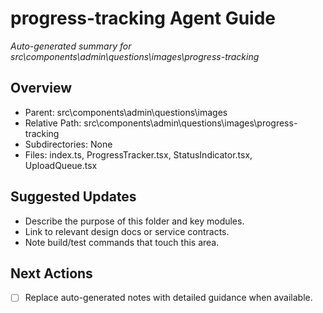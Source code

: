 ﻿# progress-tracking Agent Guide
*Auto-generated summary for src\components\admin\questions\images\progress-tracking*

## Overview
- Parent: src\components\admin\questions\images
- Relative Path: src\components\admin\questions\images\progress-tracking
- Subdirectories: None
- Files: index.ts, ProgressTracker.tsx, StatusIndicator.tsx, UploadQueue.tsx

## Suggested Updates
- Describe the purpose of this folder and key modules.
- Link to relevant design docs or service contracts.
- Note build/test commands that touch this area.

## Next Actions
- [ ] Replace auto-generated notes with detailed guidance when available.
